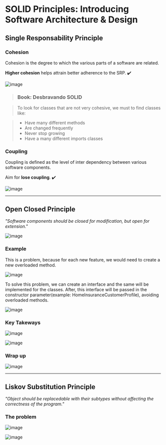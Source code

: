 # SOLID Principles: Introducing Software Architecture & Design

## Single Responsability Principle

### Cohesion

Cohesion is the degree to which the various parts of a software are related.

__Higher cohesion__ helps attrain better adherence to the SRP. :heavy_check_mark:

![image](https://user-images.githubusercontent.com/61791877/209589716-bbfce202-0fc8-4af3-b12c-f35f24ef6f35.png)

>### Book: Desbravando SOLID

>To look for classes that are not very cohesive, we must to find classes like:

>- Have many different methods
>- Are changed frequently
>- Never stop growing
>- Have a many different imports classes

### Coupling

Coupling is defined as the level of inter dependency between various software components.

Aim for __lose coupling__. :heavy_check_mark:

![image](https://user-images.githubusercontent.com/61791877/209590216-99397905-47f4-478a-8e8c-a9262cda5834.png)

---

## Open Closed Principle

*"Software components should be closed for modification, but open for extension."*

![image](https://user-images.githubusercontent.com/61791877/210022721-499f28a6-6168-4610-ab35-42b53805b901.png)

### Example

This is a problem, because for each new feature, we would need to create a new overloaded method.

![image](https://user-images.githubusercontent.com/61791877/210023052-33c094fe-30cb-44aa-8f9f-d7f2c15a8310.png)

To solve this problem, we can create an interface and the same will be implemented for the classes. After, this interface will be passed in the constructor parameter(example: HomeInsuranceCustomerProfile), avoiding overloaded methods.

![image](https://user-images.githubusercontent.com/61791877/210023183-f172a5fe-c682-4e65-90aa-2d2851e2fb7e.png)

### Key Takeways

![image](https://user-images.githubusercontent.com/61791877/210023543-18b34cfc-c70a-42b9-9f68-9f1ce833f5be.png)

![image](https://user-images.githubusercontent.com/61791877/210023562-33036087-2f5e-4aba-a110-71622eae371e.png)

### Wrap up

![image](https://user-images.githubusercontent.com/61791877/210023853-5b7171de-c227-4c5d-a70b-1c6b99f77141.png)


---

## Liskov Substitution Principle

*"Object should be replacedable with their subtypes without affecting the correctness of the program."*

### The problem

![image](https://user-images.githubusercontent.com/61791877/211125093-6c9c942c-b656-4e4f-968c-3eafdeccbad6.png)

![image](https://user-images.githubusercontent.com/61791877/211125117-e082e1a5-706d-46f9-85b3-45625eefa9dc.png)
